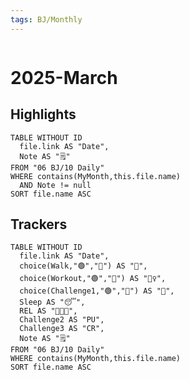 ```yaml
---
tags: BJ/Monthly
---
```


```calendar-nav
```

# 2025-March
## Highlights
```dataview
TABLE WITHOUT ID
  file.link AS "Date",
  Note AS "🗒️"
FROM "06 BJ/10 Daily"
WHERE contains(MyMonth,this.file.name)
  AND Note != null
SORT file.name ASC
```

## Trackers
```dataview
TABLE WITHOUT ID
  file.link AS "Date",
  choice(Walk,"🟢","🔴") AS "🚶",
  choice(Workout,"🟢","🔴") AS "🏋️‍♀️",
  choice(Challenge1,"🟢","🔴") AS "🍴",
  Sleep AS "😴",
  REL AS "🧑‍🤝‍🧑",
  Challenge2 AS "PU",
  Challenge3 AS "CR",
  Note AS "🗒️"
FROM "06 BJ/10 Daily"
WHERE contains(MyMonth,this.file.name)
SORT file.name ASC
```
